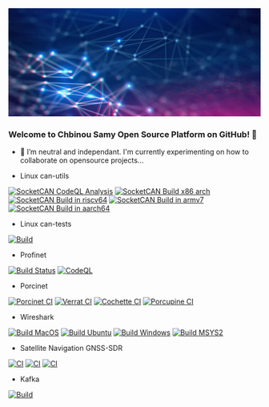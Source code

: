 <div align="center">
  <a target="_blank" rel="noopener noreferrer" href="https://www.esna.cloud">
    <img src="https://github.com/chbinousamy/chbinousamy/blob/main/network.webp?raw=true"/>
  </a> 
</div>


### Welcome to Chbinou Samy Open Source Platform on GitHub! 👋

- 👯 I’m neutral and independant. I'm currently experimenting on how to collaborate on opensource projects...

- Linux can-utils

[![SocketCAN CodeQL Analysis](https://github.com/chbinousamy/can-utils/actions/workflows/codeql-analysis.yml/badge.svg)](https://github.com/chbinousamy/can-utils/actions/workflows/codeql-analysis.yml)
[![SocketCAN Build x86 arch](https://github.com/chbinousamy/can-utils/actions/workflows/build-x86.yml/badge.svg)](https://github.com/chbinousamy/can-utils/actions/workflows/build-x86.yml)
[![SocketCAN Build in riscv64](https://github.com/chbinousamy/can-utils/actions/workflows/build-riscv64.yml/badge.svg)](https://github.com/chbinousamy/can-utils/actions/workflows/build-riscv64.yml)
[![SocketCAN Build in armv7](https://github.com/chbinousamy/can-utils/actions/workflows/build-armv7.yml/badge.svg)](https://github.com/chbinousamy/can-utils/actions/workflows/build-armv7.yml)
[![SocketCAN Build in aarch64](https://github.com/chbinousamy/can-utils/actions/workflows/build-aarch64.yml/badge.svg)](https://github.com/chbinousamy/can-utils/actions/workflows/build-aarch64.yml)

- Linux can-tests

[![Build](https://github.com/chbinousamy/can-tests/actions/workflows/c-cpp.yml/badge.svg)](https://github.com/chbinousamy/can-tests/actions/workflows/c-cpp.yml)

- Profinet

[![Build Status](https://github.com/chbinousamy/p-net/workflows/Build/badge.svg?branch=master)](https://github.com/chbinousamy/p-net/actions?workflow=Build)
[![CodeQL](https://github.com/chbinousamy/p-net/workflows/CodeQL/badge.svg?branch=master)](https://github.com/chbinousamy/p-net/actions?workflow=CodeQL)

- Porcinet

[![Porcinet CI](https://github.com/chbinousamy/porcinet/actions/workflows/c-cpp.yml/badge.svg?branch=master)](https://github.com/chbinousamy/porcinet/actions/workflows/c-cpp.yml)
[![Verrat CI](https://github.com/chbinousamy/porcinet/actions/workflows/c-cpp.yml/badge.svg?branch=verrat)](https://github.com/chbinousamy/porcinet/actions/workflows/c-cpp.yml)
[![Cochette CI](https://github.com/chbinousamy/porcinet/actions/workflows/c-cpp.yml/badge.svg?branch=cochette)](https://github.com/chbinousamy/porcinet/actions/workflows/c-cpp.yml)
[![Porcupine CI](https://github.com/chbinousamy/porcinet/actions/workflows/c-cpp.yml/badge.svg?branch=porcupine)](https://github.com/chbinousamy/porcinet/actions/workflows/c-cpp.yml)

- Wireshark

[![Build MacOS](https://github.com/chbinousamy/wireshark/actions/workflows/macos.yml/badge.svg)](https://github.com/chbinousamy/wireshark/actions/workflows/macos.yml)
[![Build Ubuntu](https://github.com/chbinousamy/wireshark/actions/workflows/ubuntu.yml/badge.svg)](https://github.com/chbinousamy/wireshark/actions/workflows/ubuntu.yml)
[![Build Windows](https://github.com/chbinousamy/wireshark/actions/workflows/windows.yml/badge.svg)](https://github.com/chbinousamy/wireshark/actions/workflows/windows.yml)
[![Build MSYS2](https://github.com/chbinousamy/wireshark/actions/workflows/msys2.yml/badge.svg)](https://github.com/chbinousamy/wireshark/actions/workflows/msys2.yml)

- Satellite Navigation GNSS-SDR
  
[![CI](https://github.com/chbinousamy/gnss-sdr/actions/workflows/main.yml/badge.svg)](https://github.com/chbinousamy/gnss-sdr/actions/workflows/main.yml)
[![CI](https://github.com/chbinousamy/gnss-sdr/actions/workflows/volk_gnsssdr_archs.yml/badge.svg)](https://github.com/chbinousamy/gnss-sdr/actions/workflows/volk_gnsssdr_archs.yml)
[![CI](https://github.com/chbinousamy/gnss-sdr/actions/workflows/gnss-sdr_archs.yml/badge.svg)](https://github.com/chbinousamy/gnss-sdr/actions/workflows/gnss-sdr_archs.yml)

- Kafka

[![Build](https://github.com/chbinousamy/kafka/actions/workflows/build-kafka.yml/badge.svg)](https://github.com/chbinousamy/kafka/actions/workflows/build-kafka.yml)

<!--
**chbinousamy/chbinousamy** is a ✨ _special_ ✨ repository because its `README.md` (this file) appears on your GitHub profile.

Here are some ideas to get you started:

- 🔭 I’m currently working on ...
- 🌱 I’m currently learning ...
- 👯 I’m looking to collaborate on ...
- 🤔 I’m looking for help with ...
- 💬 Ask me about ...
- 📫 How to reach me: ...
- 😄 Pronouns: ...
- ⚡ Fun fact: ...
-->

